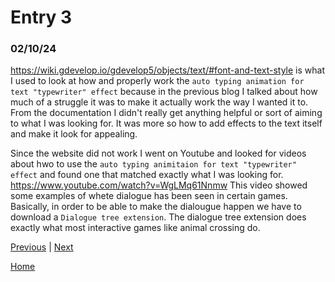 # Entry 3
### 02/10/24

https://wiki.gdevelop.io/gdevelop5/objects/text/#font-and-text-style is what I used to look at how and properly work the `auto typing animation for text "typewriter" effect` because in the previous blog I talked about how much of a struggle it was to make it actually work the way I wanted it to. From the documentation I didn't really get anything helpful or sort of aiming to what I was looking for. It was more so how to add effects to the text itself and make it look for appealing.

Since the website did not work I went on Youtube and looked for videos about hwo to use the `auto typing animitaion for text "typewriter" effect` and found one that matched exactly what I was looking for. https://www.youtube.com/watch?v=WgLMq61Nnmw This video showed some examples of whete dialogue has been seen in certain games. Basically, in order to be able to make the dialougue happen we have to download a `Dialogue tree extension`. The dialogue tree extension does exactly what most interactive games like animal crossing do. 

[Previous](entry02.md) | [Next](entry04.md)

[Home](../README.md)